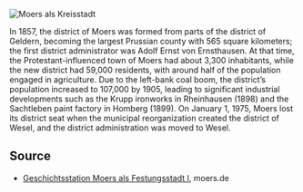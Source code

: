 ![Moers als Kreisstadt](./images/moers-gs/p8.1.jpg)

In 1857, the district of Moers was formed from parts of the district of Geldern, becoming the largest Prussian county with 565 square kilometers; the first district administrator was Adolf Ernst von Ernsthausen. At that time, the Protestant-influenced town of Moers had about 3,300 inhabitants, while the new district had 59,000 residents, with around half of the population engaged in agriculture. Due to the left-bank coal boom, the district’s population increased to 107,000 by 1905, leading to significant industrial developments such as the Krupp ironworks in Rheinhausen (1898) and the Sachtleben paint factory in Homberg (1899). On January 1, 1975, Moers lost its district seat when the municipal reorganization created the district of Wesel, and the district administration was moved to Wesel.

Source
------

* [Geschichtsstation Moers als Festungsstadt I], moers.de

[Geschichtsstation Moers als Festungsstadt I]: https://www-moers-de.translate.goog/leben-moers/geschichtsstation/geschichtsstation-06-moers-als-festungsstadt-i?_x_tr_sl=de&_x_tr_tl=en
